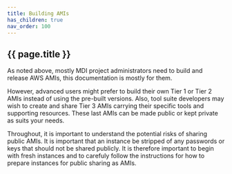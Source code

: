 ```yaml
---
title: Building AMIs
has_children: true
nav_order: 100
---
```


## {{ page.title }}

As noted above, mostly MDI project administrators need to build and release AWS AMIs,
this documentation is mostly for them.

However, advanced users might prefer to build their own Tier 1 or Tier 2 AMIs
instead of using the pre-built versions.  Also, tool suite developers may wish
to create and share Tier 3 AMIs carrying their specific tools and supporting resources.
These last AMIs can be made public or kept private as suits your needs.

Throughout, it is important to understand the potential risks of sharing public AMIs.
It is important that an instance be stripped of any passwords or keys that should
not be shared publicly. It is therefore important to begin with fresh instances
and to carefuly follow the instructions for how to prepare instances for public sharing
as AMIs.
